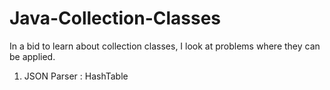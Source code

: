 # Java-Collection-Classes

In a bid to learn about collection classes, I look at problems where they can be applied.

1. JSON Parser : HashTable
